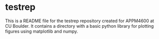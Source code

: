 # testrep

This is a README file for the testrep repository created for APPM4600 at CU Boulder. It contains a directory with a basic python library for plotting figures using matplotlib and numpy.